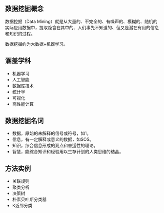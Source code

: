 ## 数据挖掘概念

数据挖掘（Data Mining）就是从大量的、不完全的、有噪声的、模糊的、随机的实际应用数据中，提取隐含在其中的、人们事先不知道的、但又是潜在有用的信息和知识的过程。

数据挖掘约为大数据+机器学习。

## 涵盖学科

* 机器学习
* 人工智能
* 数据库技术
* 统计学
* 可视化
* 高性能计算

## 数据挖掘名词

* 数据，原始的未解释的信号或符号，如1。
* 信息，有一定解释或意义的数据，如SOS。
* 知识，综合信息形成的观点和普适性的理论。
* 智慧，能综合知识和经验用以生存计划的人类思维的结晶。

## 方法实例

* 关联规则
* 聚类分析
* 决策树
* 朴素贝叶斯分类器
* K近邻分类


